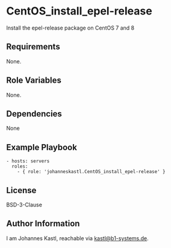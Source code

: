 CentOS_install_epel-release
=========

Install the epel-release package on CentOS 7 and 8

Requirements
------------

None.

Role Variables
--------------

None.

Dependencies
------------

None

Example Playbook
----------------

    - hosts: servers
      roles:
        - { role: 'johanneskastl.CentOS_install_epel-release' }

License
-------

BSD-3-Clause

Author Information
------------------

I am Johannes Kastl, reachable via kastl@b1-systems.de.
